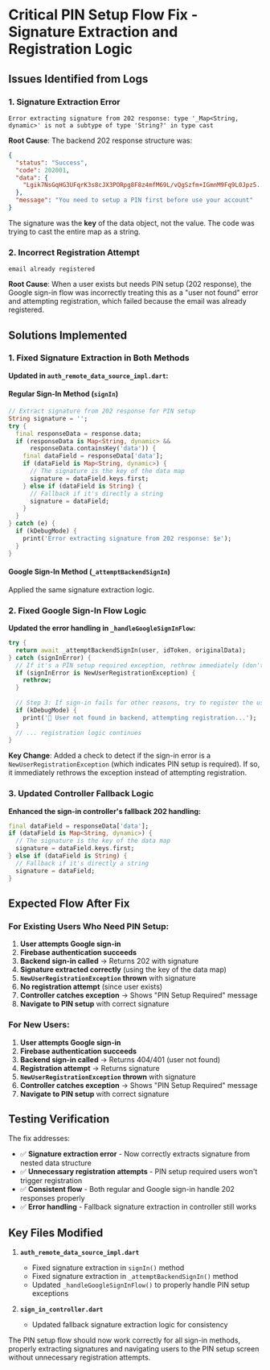 # Critical PIN Setup Flow Fix - Signature Extraction and Registration Logic

## Issues Identified from Logs

### 1. **Signature Extraction Error**
```
Error extracting signature from 202 response: type '_Map<String, dynamic>' is not a subtype of type 'String?' in type cast
```

**Root Cause**: The backend 202 response structure was:
```json
{
  "status": "Success",
  "code": 202001,
  "data": {
    "Lgik7NsGqHG3UFqrK3s8cJX3PORpg8F8z4mfM69L/vQgSzfm+IGmnM9Fq9L0Jpz5...": ""
  },
  "message": "You need to setup a PIN first before use your account"
}
```

The signature was the **key** of the data object, not the value. The code was trying to cast the entire map as a string.

### 2. **Incorrect Registration Attempt**
```
email already registered
```

**Root Cause**: When a user exists but needs PIN setup (202 response), the Google sign-in flow was incorrectly treating this as a "user not found" error and attempting registration, which failed because the email was already registered.

## Solutions Implemented

### 1. **Fixed Signature Extraction in Both Methods**

**Updated in `auth_remote_data_source_impl.dart`:**

#### Regular Sign-In Method (`signIn`)
```dart
// Extract signature from 202 response for PIN setup
String signature = '';
try {
  final responseData = response.data;
  if (responseData is Map<String, dynamic> &&
      responseData.containsKey('data')) {
    final dataField = responseData['data'];
    if (dataField is Map<String, dynamic>) {
      // The signature is the key of the data map
      signature = dataField.keys.first;
    } else if (dataField is String) {
      // Fallback if it's directly a string
      signature = dataField;
    }
  }
} catch (e) {
  if (kDebugMode) {
    print('Error extracting signature from 202 response: $e');
  }
}
```

#### Google Sign-In Method (`_attemptBackendSignIn`)
Applied the same signature extraction logic.

### 2. **Fixed Google Sign-In Flow Logic**

**Updated the error handling in `_handleGoogleSignInFlow`:**

```dart
try {
  return await _attemptBackendSignIn(user, idToken, originalData);
} catch (signInError) {
  // If it's a PIN setup required exception, rethrow immediately (don't try to register)
  if (signInError is NewUserRegistrationException) {
    rethrow;
  }
  
  // Step 3: If sign-in fails for other reasons, try to register the user
  if (kDebugMode) {
    print('👤 User not found in backend, attempting registration...');
  }
  // ... registration logic continues
}
```

**Key Change**: Added a check to detect if the sign-in error is a `NewUserRegistrationException` (which indicates PIN setup is required). If so, it immediately rethrows the exception instead of attempting registration.

### 3. **Updated Controller Fallback Logic**

**Enhanced the sign-in controller's fallback 202 handling:**

```dart
final dataField = responseData['data'];
if (dataField is Map<String, dynamic>) {
  // The signature is the key of the data map
  signature = dataField.keys.first;
} else if (dataField is String) {
  // Fallback if it's directly a string
  signature = dataField;
}
```

## Expected Flow After Fix

### For Existing Users Who Need PIN Setup:

1. **User attempts Google sign-in**
2. **Firebase authentication succeeds**
3. **Backend sign-in called** → Returns 202 with signature
4. **Signature extracted correctly** (using the key of the data map)
5. **`NewUserRegistrationException` thrown** with signature
6. **No registration attempt** (since user exists)
7. **Controller catches exception** → Shows "PIN Setup Required" message
8. **Navigate to PIN setup** with correct signature

### For New Users:

1. **User attempts Google sign-in**
2. **Firebase authentication succeeds**
3. **Backend sign-in called** → Returns 404/401 (user not found)
4. **Registration attempt** → Returns signature
5. **`NewUserRegistrationException` thrown** with signature
6. **Controller catches exception** → Shows "PIN Setup Required" message
7. **Navigate to PIN setup** with correct signature

## Testing Verification

The fix addresses:
- ✅ **Signature extraction error** - Now correctly extracts signature from nested data structure
- ✅ **Unnecessary registration attempts** - PIN setup required users won't trigger registration
- ✅ **Consistent flow** - Both regular and Google sign-in handle 202 responses properly
- ✅ **Error handling** - Fallback signature extraction in controller still works

## Key Files Modified

1. **`auth_remote_data_source_impl.dart`**
   - Fixed signature extraction in `signIn()` method
   - Fixed signature extraction in `_attemptBackendSignIn()` method
   - Updated `_handleGoogleSignInFlow()` to properly handle PIN setup exceptions

2. **`sign_in_controller.dart`**
   - Updated fallback signature extraction logic for consistency

The PIN setup flow should now work correctly for all sign-in methods, properly extracting signatures and navigating users to the PIN setup screen without unnecessary registration attempts.
